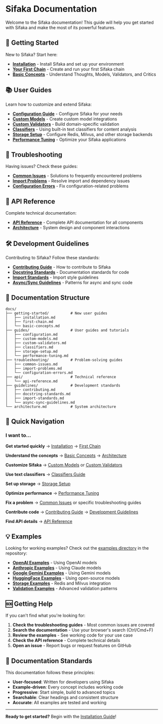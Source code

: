 # Sifaka Documentation

Welcome to the Sifaka documentation! This guide will help you get started with Sifaka and make the most of its powerful features.

## 🚀 Getting Started

New to Sifaka? Start here:

- **[Installation](getting-started/installation.md)** - Install Sifaka and set up your environment
- **[Your First Chain](getting-started/first-chain.md)** - Create and run your first Sifaka chain
- **[Basic Concepts](getting-started/basic-concepts.md)** - Understand Thoughts, Models, Validators, and Critics

## 📚 User Guides

Learn how to customize and extend Sifaka:

- **[Configuration Guide](guides/configuration.md)** - Configure Sifaka for your needs
- **[Custom Models](guides/custom-models.md)** - Create custom model integrations
- **[Custom Validators](guides/custom-validators.md)** - Build domain-specific validation
- **[Classifiers](guides/classifiers.md)** - Using built-in text classifiers for content analysis
- **[Storage Setup](guides/storage-setup.md)** - Configure Redis, Milvus, and other storage backends
- **[Performance Tuning](guides/performance-tuning.md)** - Optimize your Sifaka applications

## 🔧 Troubleshooting

Having issues? Check these guides:

- **[Common Issues](troubleshooting/common-issues.md)** - Solutions to frequently encountered problems
- **[Import Problems](troubleshooting/import-problems.md)** - Resolve import and dependency issues
- **[Configuration Errors](troubleshooting/configuration-errors.md)** - Fix configuration-related problems

## 📖 API Reference

Complete technical documentation:

- **[API Reference](api/api-reference.md)** - Complete API documentation for all components
- **[Architecture](architecture.md)** - System design and component interactions

## 🛠️ Development Guidelines

Contributing to Sifaka? Follow these standards:

- **[Contributing Guide](guidelines/contributing.md)** - How to contribute to Sifaka
- **[Docstring Standards](guidelines/docstring-standards.md)** - Documentation standards for code
- **[Import Standards](guidelines/import-standards.md)** - Import style guidelines
- **[Async/Sync Guidelines](guidelines/async-sync-guidelines.md)** - Patterns for async and sync code

## 📁 Documentation Structure

```
docs/
├── getting-started/          # New user guides
│   ├── installation.md
│   ├── first-chain.md
│   └── basic-concepts.md
├── guides/                   # User guides and tutorials
│   ├── configuration.md
│   ├── custom-models.md
│   ├── custom-validators.md
│   ├── classifiers.md
│   ├── storage-setup.md
│   └── performance-tuning.md
├── troubleshooting/          # Problem-solving guides
│   ├── common-issues.md
│   ├── import-problems.md
│   └── configuration-errors.md
├── api/                      # Technical reference
│   └── api-reference.md
├── guidelines/               # Development standards
│   ├── contributing.md
│   ├── docstring-standards.md
│   ├── import-standards.md
│   └── async-sync-guidelines.md
└── architecture.md           # System architecture
```

## 🎯 Quick Navigation

### I want to...

**Get started quickly** → [Installation](getting-started/installation.md) → [First Chain](getting-started/first-chain.md)

**Understand the concepts** → [Basic Concepts](getting-started/basic-concepts.md) → [Architecture](architecture.md)

**Customize Sifaka** → [Custom Models](guides/custom-models.md) or [Custom Validators](guides/custom-validators.md)

**Use text classifiers** → [Classifiers Guide](guides/classifiers.md)

**Set up storage** → [Storage Setup](guides/storage-setup.md)

**Optimize performance** → [Performance Tuning](guides/performance-tuning.md)

**Fix a problem** → [Common Issues](troubleshooting/common-issues.md) or specific troubleshooting guides

**Contribute code** → [Contributing Guide](guidelines/contributing.md) → [Development Guidelines](guidelines/)

**Find API details** → [API Reference](api/api-reference.md)

## 💡 Examples

Looking for working examples? Check out the [examples directory](../examples/) in the repository:

- **[OpenAI Examples](../examples/openai/)** - Using OpenAI models
- **[Anthropic Examples](../examples/anthropic/)** - Using Claude models
- **[Google Gemini Examples](../examples/gemini/)** - Using Gemini models
- **[HuggingFace Examples](../examples/huggingface/)** - Using open-source models
- **[Storage Examples](../examples/thought_caching/)** - Redis and Milvus integration
- **[Validation Examples](../examples/guardrails/)** - Advanced validation patterns

## 🆘 Getting Help

If you can't find what you're looking for:

1. **Check the troubleshooting guides** - Most common issues are covered
2. **Search the documentation** - Use your browser's search (Ctrl/Cmd+F)
3. **Review the examples** - See working code for your use case
4. **Check the API reference** - Complete technical details
5. **Open an issue** - Report bugs or request features on GitHub

## 📝 Documentation Standards

This documentation follows these principles:

- **User-focused**: Written for developers using Sifaka
- **Example-driven**: Every concept includes working code
- **Progressive**: Start simple, build to advanced topics
- **Searchable**: Clear headings and consistent structure
- **Accurate**: All examples are tested and working

---

**Ready to get started?** Begin with the [Installation Guide](getting-started/installation.md)!
